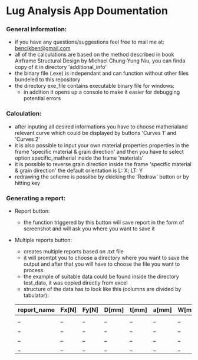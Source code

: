 # Lug Analysis App Doumentation

### General information:
- if you have any questions/suggestions feel free to mail me at: bencikben@gmail.com 
- all of the calculations are based on the method described in book Airframe Structural Design by Michael Chung-Yung Niu, you can finda copy of it in directory 'additional_info'
- the binary file (.exe) is independant and can function without other files bundeled to this repository
- the directory exe_file contains executable binary file for windows:
	- in addition it opens up a console to make it easier for debugging potential errors

### Calculation:
- after inputing all desired informations you have to choose matherialand relevant curve which could be displayed by buttons 'Curves 1' and 'Curves 2'
- it is also possible to input your own material properties properties in the frame 'specific material & grain direction' and then you have to select option specific_matherial inside the frame 'materials'
- it is possible to reverse grain direction inside the frame 'specific material & grain direction' the default orientation is L: X; LT: Y
- redrawing the scheme is possilbe by ckicking the 'Redraw' button or by hitting <return> key

### Generating a report:
- Report button:
	- the function triggered by this button will save report in the form of screenshot and will ask you where you want to save it

- Multiple reports button:
	- creates multiple reports based on .txt file
	- it will promtpt you to choose a directory where you want to save the output and after that you will have to choose the file you want to process 
	- the example of suitable data could be found inside the directory test_data, it was copied directly from excel 
	- structure of the data has to look like this (columns are divided by tabulator):

	report_name | Fx[N] | Fy[N] | D[mm] | t[mm] | a[mm] | W[mm]
	----------- | ----- | ----- | ----- | ----- | ----- | -----
	_ | _ | _ | _ | _ | _ | _
	_ | _ | _ | _ | _ | _ | _
	_ | _ | _ | _ | _ | _ | _
	_ | _ | _ | _ | _ | _ | _

